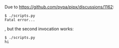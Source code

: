 Due to <https://github.com/pypa/pipx/discussions/1162>:

```
$ ./scripts.py
Fatal error...
```

, but the second invocation works:

```
$ ./scripts.py
hi
```
